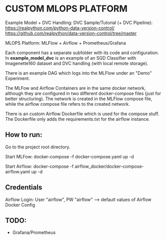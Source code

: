 # CUSTOM MLOPS PLATFORM

Example Model + DVC Handling:
DVC Sample/Tutorial (+ DVC Pipeline):
https://realpython.com/python-data-version-control/
https://github.com/realpython/data-version-control/tree/master

MLOPS Platform:
MLFlow + Airflow + Prometheus/Grafana

Each component has a separate subfolder with its code and configuration. In **example_model_dvc** is an example of an SGD Classifier with Imagenette160 dataset and DVC handling (with local remote storage).

There is an example DAG which logs into the MLFlow under an "Demo" Experiment.

The MLFow and Airflow Containers are in the same docker network, although they are configured in two different docker-compose files (just for better structuring).
The network is created in the MLFlow compose file, while the airflow compose file refers to the created network.

There is an custom Airflow Dockerfile which is used for the compose stuff. The Dockerfile only adds the requirements.txt for the airflow instance.

## How to run:
Go to the project root directory.

Start MLFow: 
docker-compose -f docker-compose.yaml up -d

Start Airflow: docker-compose -f airflow_docker/docker-compose-airflow.yaml up -d

## Credentials
Airflow Login: User "airflow", PW "airflow" --> default values of Airflow Docker Config

## TODO:
- Grafana/Prometheus
